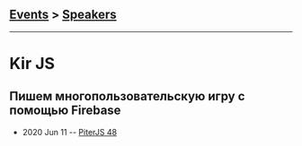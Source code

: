 ## [Events](../README.md) > [Speakers](../speakers.md)
---

# Kir JS

## Пишем многопользовательскую игру с помощью Firebase
- 2020 Jun 11 -- [PiterJS 48](https://www.youtube.com/watch?v=ANbnQhxos-A&t=3519s)    
